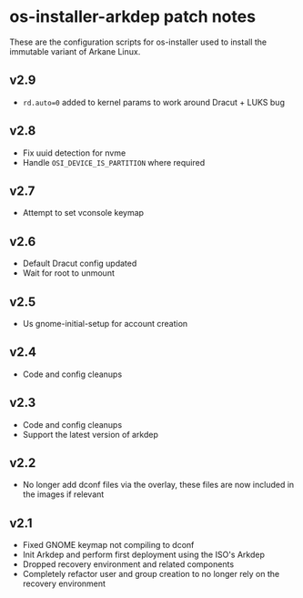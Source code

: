 # os-installer-arkdep patch notes
These are the configuration scripts for os-installer used to install the immutable variant of Arkane Linux.

## v2.9
- `rd.auto=0` added to kernel params to work around Dracut + LUKS bug

## v2.8
- Fix uuid detection for nvme
- Handle `OSI_DEVICE_IS_PARTITION` where required

## v2.7
- Attempt to set vconsole keymap

## v2.6
- Default Dracut config updated
- Wait for root to unmount

## v2.5
- Us gnome-initial-setup for account creation

## v2.4
- Code and config cleanups

## v2.3
- Code and config cleanups
- Support the latest version of arkdep

## v2.2
- No longer add dconf files via the overlay, these files are now included in the images if relevant

## v2.1
- Fixed GNOME keymap not compiling to dconf
- Init Arkdep and perform first deployment using the ISO's Arkdep
- Dropped recovery environment and related components
- Completely refactor user and group creation to no longer rely on the recovery environment

